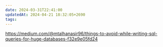 ```yaml
---
date: 2024-03-31T22:41:00
updatedAt: 2024-04-21 18:32:05+2690
tags: 
---
```

https://medium.com/@mtalhanasir96/things-to-avoid-while-writing-sql-queries-for-huge-databases-f32e9e05fd24